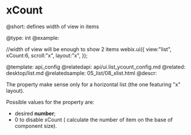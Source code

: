 xCount
=============


@short:
	defines width of view in items

@type:  int
@example:

//width of view will be enough to show 2 items
webix.ui({
	view:"list", 
	xCount:6,
	scroll:"x",
	layout:"x",
});

@template:	api_config
@relatedapi:
	api/ui.list_ycount_config.md
@related:
	desktop/list.md
@relatedsample:
	05_list/08_xlist.html
@descr:

The property make sense only for a horizontal list (the one featuring "x" layout).

Possible values for the property are:

- desired **number**;
- 0 to disable xCount ( calculate the number of item on the base of component size).



